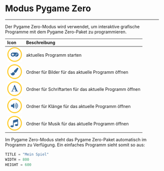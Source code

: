 # Modus Pygame Zero
---

Der Pygame Zero-Modus wird verwendet, um interaktive grafische Programme mit dem Pygame Zero-Paket zu programmieren.


| Icon                 | Beschreibung                                             |
|:-------------------- |:-------------------------------------------------------- |
| ![](./mu-play.png)   | aktuelles Programm starten                               |
| ![](./mu-images.png) | Ordner für Bilder für das aktuelle Programm öffnen       |
| ![](./mu-fonts.png)  | Ordner für Schriftarten für das aktuelle Programm öffnen |
| ![](./mu-sounds.png) | Ordner für Klänge für das aktuelle Programm öffnen       |
| ![](./mu-music.png)  | Ordner für Musik für das aktuelle Programm öffnen        |

Im Pygame Zero-Modus steht das Pygame Zero-Paket automatisch im Programm zu Verfügung. Ein einfaches Programm sieht somit so aus:

``` python
TITLE = "Mein Spiel"
WIDTH = 800
HEIGHT = 600
```
